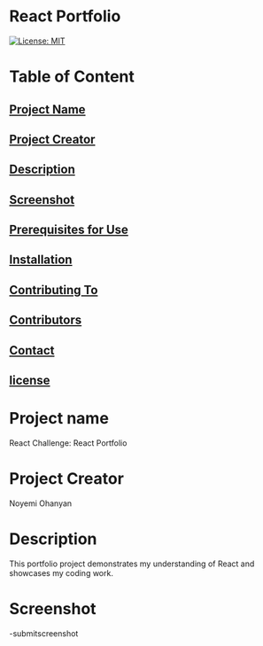 # React Portfolio

[![License: MIT](https://img.shields.io/badge/License-MIT-yellow.svg)](https://opensource.org/licenses/MIT)

# Table of Content

## [Project Name](#project-name)

## [Project Creator](#project-creator)

## [Description](#description)

## [Screenshot](#screenshot)

## [Prerequisites for Use](#prerequisites)

## [Installation](#installing)

## [Contributing To](#contributing-to)

## [Contributors](#contributors)

## [Contact](#contact)

## [license](#license)

# Project name

React Challenge: React Portfolio

# Project Creator

Noyemi Ohanyan

# Description

This portfolio project demonstrates my understanding of React and showcases my coding work.

# Screenshot

-submitscreenshot

